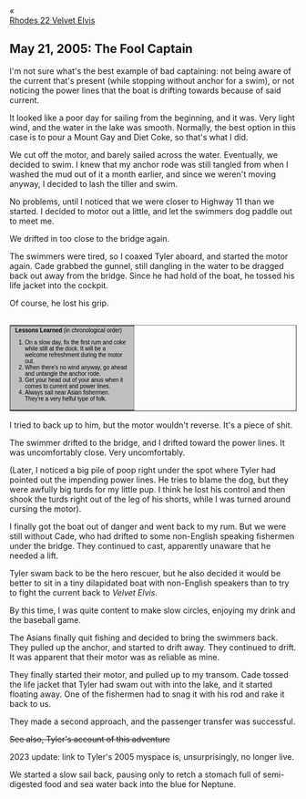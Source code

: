 <div class="top-nav-links"><div class="link-arrow link-arrow-left"><div class="div-left-ticks">«</div><a href="/velvet-elvis/rhodes-22" class="div-left-text">Rhodes 22 Velvet Elvis</a></div></div>

<h2>May 21, 2005:  The Fool Captain</h2>

I'm not sure what's the best example of bad captaining:  not being aware of the current that's present (while stopping without anchor for a swim), or not noticing the power lines that the boat is drifting towards because of said current.

It looked like a poor day for sailing from the beginning, and it was.  Very light wind, and the water in the lake was smooth.  Normally, the best option in this case is to pour a Mount Gay and Diet Coke, so that's what I did.

We cut off the motor, and barely sailed across the water.  Eventually, we decided to swim.  I knew that my anchor rode was still tangled from when I washed the mud out of it a month earlier, and since we weren't moving anyway, I decided to lash the tiller and swim.

No problems, until I noticed that we were closer to Highway 11 than we started.  I decided to motor out a little, and let the swimmers dog paddle out to meet me.

We drifted in too close to the bridge again.

The swimmers were tired, so I coaxed Tyler aboard, and started the motor again.  Cade grabbed the gunnel, still dangling in the water to be dragged back out away from the bridge.  Since he had hold of the boat, he tossed his life jacket into the cockpit.

Of course, he lost his grip.

<table cellpadding=4 cellspacing=0 border=1 align=right><tr><td width=200 bgcolor="#C0C0C0"><font face="verdana, arial, geneva" size=1 color=#000000><b>Lessons Learned</b> (in chronological order)<ol><li>On a slow day, fix the first rum and coke while still at the dock.  It will be a welcome refreshment during the motor out.<li>When there's no wind anyway, go ahead and untangle the anchor rode.<li>Get your head out of your anus when it comes to current and power lines.<li>Always sail near Asian fishermen.  They're a very helful type of folk.</ol></font></td></tr></table>

I tried to back up to him, but the motor wouldn't reverse.  It's a piece of shit.

The swimmer drifted to the bridge, and I drifted toward the power lines.  It was uncomfortably close.  Very uncomfortably.

(Later, I noticed a big pile of poop right under the spot where Tyler had pointed out the impending power lines.  He tries to blame the dog, but they were awfully big turds for my little pup.  I think he lost his control and then shook the turds right out of the leg of his shorts, while I was turned around cursing the motor).

I finally got the boat out of danger and went back to my rum.  But we were still without Cade, who had drifted to some non-English speaking fishermen under the bridge.  They continued to cast, apparently unaware that he needed a lift.

Tyler swam back to be the hero rescuer, but he also decided it would be better to sit in a tiny dilapidated boat with non-English speakers than to try to fight the current back to <i>Velvet Elvis</i>.

By this time, I was quite content to make slow circles, enjoying my drink and the baseball game.

The Asians finally quit fishing and decided to bring the swimmers back.  They pulled up the anchor, and started to drift away.  They continued to drift.  It was apparent that their motor was as reliable as mine.

They finally started their motor, and pulled up to my transom.  Cade tossed the life jacket that Tyler had swam out with into the lake, and it started floating away.  One of the fishermen had to snag it with his rod and rake it back to us.

They made a second approach, and the passenger transfer was successful.

<strike>See also, Tyler's account of this adventure</strike><br/>

<span class="caption">2023 update:  link to Tyler's 2005 myspace is, unsurprisingly, no longer live.</span>

We started a slow sail back, pausing only to retch a stomach full of semi-digested food and sea water back into the blue for Neptune.

